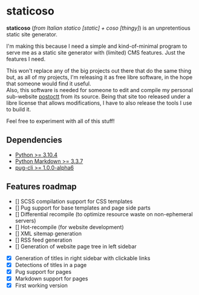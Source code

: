 # staticoso

**staticoso** (_from Italian statico [static] + coso [thingy]_) is an unpretentious static site generator.

I'm making this because I need a simple and kind-of-minimal program to serve me as a static site generator with (limited) CMS features. Just the features I need.

This won't replace any of the big projects out there that do the same thing but, as all of my projects, I'm releasing it as free libre software, in the hope that someone would find it useful.  
Also, this software is needed for someone to edit and compile my personal sub-website [postoctt](https://octtspacc.gitlab.io/postoctt) from its source. Being that site too released under a libre license that allows modifications, I have to also release the tools I use to build it.

Feel free to experiment with all of this stuff!

## Dependencies
- [Python >= 3.10.4](https://python.org)
- [Python Markdown >= 3.3.7](https://pypi.org/project/Markdown)
- [pug-cli >= 1.0.0-alpha6](https://npmjs.com/package/pug-cli)

## Features roadmap
- [] SCSS compilation support for CSS templates
- [] Pug support for base templates and page side parts
- [] Differential recompile (to optimize resource waste on non-ephemeral servers)
- [] Hot-recompile (for website development)
- [] XML sitemap generation
- [] RSS feed generation
- [] Generation of website page tree in left sidebar
- [x] Generation of titles in right sidebar with clickable links
- [x] Detections of titles in a page
- [x] Pug support for pages
- [x] Markdown support for pages
- [x] First working version
